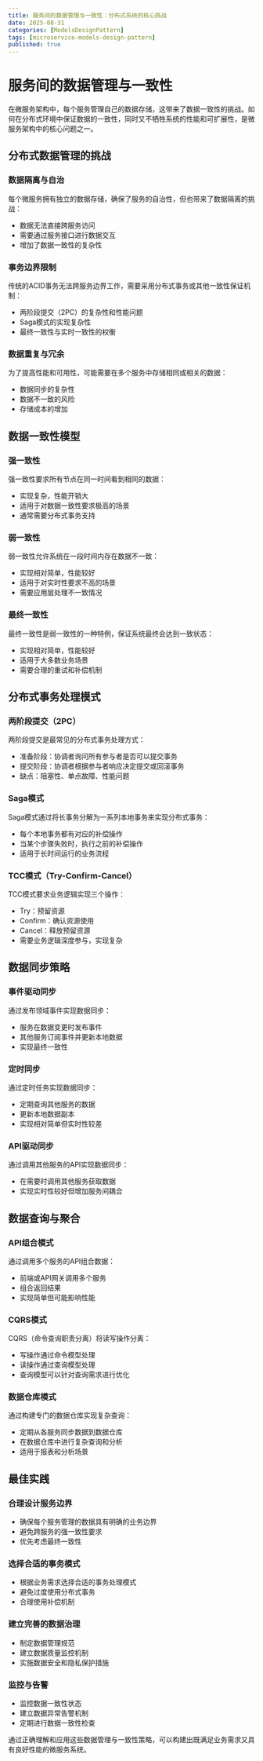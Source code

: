 ```yaml
---
title: 服务间的数据管理与一致性：分布式系统的核心挑战
date: 2025-08-31
categories: [ModelsDesignPattern]
tags: [microservice-models-design-pattern]
published: true
---
```


# 服务间的数据管理与一致性

在微服务架构中，每个服务管理自己的数据存储，这带来了数据一致性的挑战。如何在分布式环境中保证数据的一致性，同时又不牺牲系统的性能和可扩展性，是微服务架构中的核心问题之一。

## 分布式数据管理的挑战

### 数据隔离与自治
每个微服务拥有独立的数据存储，确保了服务的自治性，但也带来了数据隔离的挑战：
- 数据无法直接跨服务访问
- 需要通过服务接口进行数据交互
- 增加了数据一致性的复杂性

### 事务边界限制
传统的ACID事务无法跨服务边界工作，需要采用分布式事务或其他一致性保证机制：
- 两阶段提交（2PC）的复杂性和性能问题
- Saga模式的实现复杂性
- 最终一致性与实时一致性的权衡

### 数据重复与冗余
为了提高性能和可用性，可能需要在多个服务中存储相同或相关的数据：
- 数据同步的复杂性
- 数据不一致的风险
- 存储成本的增加

## 数据一致性模型

### 强一致性
强一致性要求所有节点在同一时间看到相同的数据：
- 实现复杂，性能开销大
- 适用于对数据一致性要求极高的场景
- 通常需要分布式事务支持

### 弱一致性
弱一致性允许系统在一段时间内存在数据不一致：
- 实现相对简单，性能较好
- 适用于对实时性要求不高的场景
- 需要应用层处理不一致情况

### 最终一致性
最终一致性是弱一致性的一种特例，保证系统最终会达到一致状态：
- 实现相对简单，性能较好
- 适用于大多数业务场景
- 需要合理的重试和补偿机制

## 分布式事务处理模式

### 两阶段提交（2PC）
两阶段提交是最常见的分布式事务处理方式：
- 准备阶段：协调者询问所有参与者是否可以提交事务
- 提交阶段：协调者根据参与者响应决定提交或回滚事务
- 缺点：阻塞性、单点故障、性能问题

### Saga模式
Saga模式通过将长事务分解为一系列本地事务来实现分布式事务：
- 每个本地事务都有对应的补偿操作
- 当某个步骤失败时，执行之前的补偿操作
- 适用于长时间运行的业务流程

### TCC模式（Try-Confirm-Cancel）
TCC模式要求业务逻辑实现三个操作：
- Try：预留资源
- Confirm：确认资源使用
- Cancel：释放预留资源
- 需要业务逻辑深度参与，实现复杂

## 数据同步策略

### 事件驱动同步
通过发布领域事件实现数据同步：
- 服务在数据变更时发布事件
- 其他服务订阅事件并更新本地数据
- 实现最终一致性

### 定时同步
通过定时任务实现数据同步：
- 定期查询其他服务的数据
- 更新本地数据副本
- 实现相对简单但实时性较差

### API驱动同步
通过调用其他服务的API实现数据同步：
- 在需要时调用其他服务获取数据
- 实现实时性较好但增加服务间耦合

## 数据查询与聚合

### API组合模式
通过调用多个服务的API组合数据：
- 前端或API网关调用多个服务
- 组合返回结果
- 实现简单但可能影响性能

### CQRS模式
CQRS（命令查询职责分离）将读写操作分离：
- 写操作通过命令模型处理
- 读操作通过查询模型处理
- 查询模型可以针对查询需求进行优化

### 数据仓库模式
通过构建专门的数据仓库实现复杂查询：
- 定期从各服务同步数据到数据仓库
- 在数据仓库中进行复杂查询和分析
- 适用于报表和分析场景

## 最佳实践

### 合理设计服务边界
- 确保每个服务管理的数据具有明确的业务边界
- 避免跨服务的强一致性要求
- 优先考虑最终一致性

### 选择合适的事务模式
- 根据业务需求选择合适的事务处理模式
- 避免过度使用分布式事务
- 合理使用补偿机制

### 建立完善的数据治理
- 制定数据管理规范
- 建立数据质量监控机制
- 实施数据安全和隐私保护措施

### 监控与告警
- 监控数据一致性状态
- 建立数据异常告警机制
- 定期进行数据一致性检查

通过正确理解和应用这些数据管理与一致性策略，可以构建出既满足业务需求又具有良好性能的微服务系统。